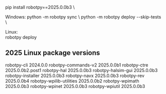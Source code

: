 
pip install robotpy==2025.0.0b3 \

Windows:
python -m robotpy sync \ 
python -m robotpy deploy --skip-tests \

Linux: \
robotpy deploy


2025 Linux package versions
---
robotpy-cli              2024.0.0
robotpy-commands-v2      2025.0.0b1
robotpy-ctre             2025.0.0b2.post1
robotpy-hal              2025.0.0b3
robotpy-halsim-gui       2025.0.0b3
robotpy-installer        2025.0.0b3
robotpy-navx             2025.0.0b3
robotpy-rev              2025.0.0b4
robotpy-wpilib-utilities 2025.0.0b2
robotpy-wpimath          2025.0.0b3
robotpy-wpinet           2025.0.0b3
robotpy-wpiutil          2025.0.0b3

